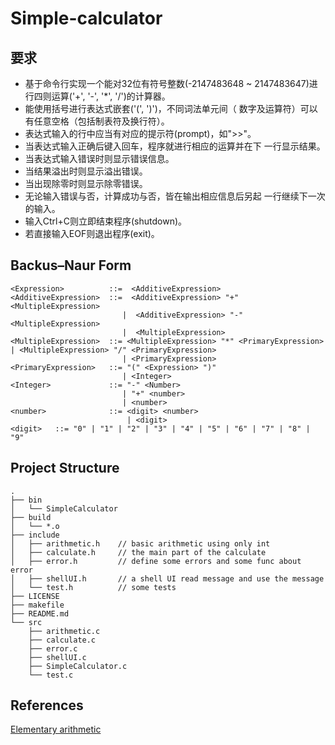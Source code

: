 # Simple-calculator
## 要求

- 基于命令行实现一个能对32位有符号整数(-2147483648 ~ 2147483647)进行四则运算('+', '-', '*', '/')的计算器。
- 能使用括号进行表达式嵌套('(', ')')，不同词法单元间（ 数字及运算符）可以有任意空格（包括制表符及换行符）。
- 表达式输入的行中应当有对应的提示符(prompt)，如">>"。
- 当表达式输入正确后键入回车，程序就进行相应的运算并在下 一行显示结果。
- 当表达式输入错误时则显示错误信息。
- 当结果溢出时则显示溢出错误。
- 当出现除零时则显示除零错误。
- 无论输入错误与否，计算成功与否，皆在输出相应信息后另起 一行继续下一次的输入。
- 输入Ctrl+C则立即结束程序(shutdown)。
- 若直接输入EOF则退出程序(exit)。

## Backus–Naur Form

```
<Expression>          ::=  <AdditiveExpression>
<AdditiveExpression>  ::=  <AdditiveExpression> "+" <MultipleExpression>  	    
                         |  <AdditiveExpression> "-" <MultipleExpression> 
                         |  <MultipleExpression>
<MultipleExpression>  ::= <MultipleExpression> "*" <PrimaryExpression>                                              | <MultipleExpression> "/" <PrimaryExpression> 
                         | <PrimaryExpression>
<PrimaryExpression>   ::= "(" <Expression> ")" 
                         | <Integer>
<Integer>             ::= "-" <Number>
                         | "+" <number>
                         | <number>
<number>              ::= <digit> <number>
                          | <digit>
<digit>   ::= "0" | "1" | "2" | "3" | "4" | "5" | "6" | "7" | "8" | "9"
```

## Project Structure

```
.
├── bin
│   └── SimpleCalculator
├── build
│   └── *.o
├── include
│   ├── arithmetic.h	// basic arithmetic using only int
│   ├── calculate.h		// the main part of the calculate	
│   ├── error.h 		// define some errors and some func about error
│   ├── shellUI.h		// a shell UI read message and use the message
│   └── test.h			// some tests 
├── LICENSE
├── makefile
├── README.md
└── src
    ├── arithmetic.c
    ├── calculate.c
    ├── error.c 
    ├── shellUI.c
    ├── SimpleCalculator.c
    └── test.c
```

## References

[Elementary arithmetic](https://en.wikipedia.org/wiki/Elementary_arithmetic)